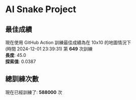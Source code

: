 
# AI Snake Project

## **最佳成績**
























































































現在使用 GitHub Action 訓練最佳成績為在 10x10 的地圖情況下  
(時間 2024-12-01 23:39:31) 第 **649** 次訓練  
**長度**: 45.0  
**探索值**: 0.0387

















































































































































































## 總訓練次數
現在已經訓練了: **588000** 次
